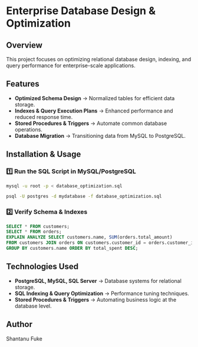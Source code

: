 # Enterprise Database Design & Optimization

## Overview
This project focuses on optimizing relational database design, indexing, and query performance for enterprise-scale applications.

## Features
- **Optimized Schema Design** → Normalized tables for efficient data storage.
- **Indexes & Query Execution Plans** → Enhanced performance and reduced response time.
- **Stored Procedures & Triggers** → Automate common database operations.
- **Database Migration** → Transitioning data from MySQL to PostgreSQL.

## Installation & Usage

### 1️⃣ Run the SQL Script in MySQL/PostgreSQL
```sh
mysql -u root -p < database_optimization.sql
```
```sh
psql -U postgres -d mydatabase -f database_optimization.sql
```

### 2️⃣ Verify Schema & Indexes
```sql
SELECT * FROM customers;
SELECT * FROM orders;
EXPLAIN ANALYZE SELECT customers.name, SUM(orders.total_amount) 
FROM customers JOIN orders ON customers.customer_id = orders.customer_id 
GROUP BY customers.name ORDER BY total_spent DESC;
```

## Technologies Used
- **PostgreSQL, MySQL, SQL Server** → Database systems for relational storage.
- **SQL Indexing & Query Optimization** → Performance tuning techniques.
- **Stored Procedures & Triggers** → Automating business logic at the database level.

## Author
Shantanu Fuke

